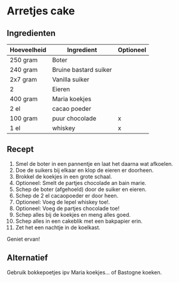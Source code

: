 # Arretjes cake

## Ingredienten

| Hoeveelheid | Ingredient            | Optioneel |
| ----------- | --------------------- | --------- |
| 250 gram    | Boter                 |           |
| 240 gram    | Bruine bastard suiker |           |
| 2x7 gram    | Vanilla suiker        |           |
| 2           | Eieren                |           |
| 400 gram    | Maria koekjes         |           |
| 2 el        | cacao poeder          |           |
| 100 gram    | puur chocolade        | x         |
| 1 el        | whiskey               | x         |

## Recept

1. Smel de boter in een pannentje en laat het daarna wat afkoelen.
1. Doe de suikers bij elkaar en klop de eieren er doorheen.
1. Brokkel de koekjes in een grote schaal.
1. Optioneel: Smelt de partjes chocolade an bain marie.
1. Schep de boter (afgehoeld) door de suiker en eieren.
1. Schep de 2 el cacaopoeder er door heen.
1. Optioneel: Voeg de lepel whiskey toe!.
1. Optioneel: Voeg de partjes chocolade toe!
1. Schep alles bij de koekjes en meng alles goed.
1. Schep alles in een cakeblik met een bakpapier erin.
1. Zet het een nachtje in de koelkast.

Geniet ervan!

## Alternatief

Gebruik bokkepoetjes ipv Maria koekjes... of Bastogne koeken.
